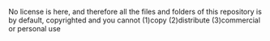 No license is here, and therefore all the files and folders of this repository is by default, copyrighted and you cannot (1)copy (2)distribute (3)commercial or personal use
